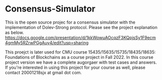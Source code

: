 # Consensus-Simulator
This is the open source projec for a consensus simulator with the implementation of Dolev-Strong protocol. Please see the project explanation as below.
https://docs.google.com/presentation/d/1kkWowuAOcqzF3KQpjsSy1F9ecm4gmMy5RZrwPGgAuy4/edit?usp=sharing


This proejct is later used for CMU course 15435/15635/15735/18435/18635: Foundations of Blockchains as a course project in Fall 2022. In this course project version we have a complete augorgaer with test cases and answers. If you're interested in using this project for your course as well, please contact 20001218sjx at gmail dot com.  


